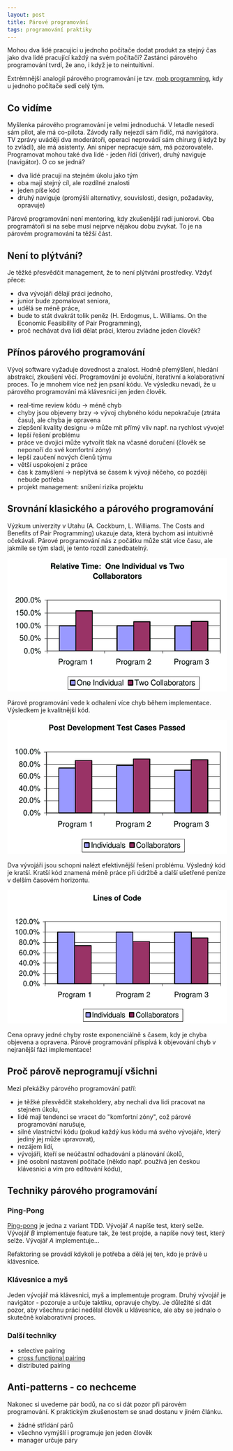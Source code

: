 ```yaml
---
layout: post
title: Párové programování
tags: programování praktiky
---
```


Mohou dva lidé pracující u jednoho počítače dodat produkt za stejný
čas jako dva lidé pracující každý na svém počítači?
Zastánci párového programování tvrdí, že ano, i když je to neintuitivní.

<!--more-->

Extrémnější analogií párového programování je tzv.
[mob programming](/mob-programming-dejte-mu-sanci/), kdy u jednoho počítače sedí celý tým.

## Co vidíme

Myšlenka párového programování je velmi jednoduchá. V letadle nesedí sám pilot, ale má co-pilota.
Závody rally nejezdí sám řidič, má navigátora. TV zprávy uvádějí dva moderátoři, operaci neprovádí
sám chirurg (i když by to zvládl), ale má asistenty. Ani sniper nepracuje sám, má pozorovatele.
Programovat mohou také dva lidé - jeden řídí (driver), druhý naviguje (navigátor). O co se jedná?

- dva lidé pracují na stejném úkolu jako tým
- oba mají stejný cíl, ale rozdílné znalosti
- jeden píše kód
- druhý naviguje (promýšlí alternativy, souvislosti, design, požadavky, opravuje)

Párové programování není mentoring, kdy zkušenější radí juniorovi. Oba programátoři
si na sebe musí nejprve nějakou dobu zvykat. To je na párovém programování ta těžší část.

## Není to plýtvání?

Je těžké přesvědčit management, že to není plýtvání prostředky. Vždyť přece:

- dva vývojáři dělají práci jednoho,
- junior bude zpomalovat seniora,
- udělá se méně práce,
- bude to stát dvakrát tolik peněz (H. Erdogmus, L. Williams. On the Economic Feasibility of Pair Programming),
- proč nechávat dva lidi dělat práci, kterou zvládne jeden člověk?

## Přínos párového programování

Vývoj software vyžaduje dovednost a znalost. Hodně přemýšlení, hledání abstrakcí, zkoušení věcí.
Programování je evoluční, iterativní a kolaborativní proces. To je mnohem více než jen psaní kódu.
Ve výsledku nevadí, že u párového programování má klávesnici jen jeden člověk.

- real-time review kódu → méně chyb
- chyby jsou objeveny brzy → vývoj chybného kódu nepokračuje (ztráta času), ale chyba je opravena
- zlepšení kvality designu → může mít přímý vliv např. na rychlost vývoje!
- lepší řešení problému
- práce ve dvojici může vytvořit tlak na včasné doručení (člověk se neponoří do své komfortní zóny)
- lepší zaučení nových členů týmu
- větší uspokojení z práce
- čas k zamyšlení → neplýtvá se časem k vývoji něčeho, co později nebude potřeba
- projekt management: snížení rizika projektu

## Srovnání klasického a párového programování

Výzkum univerzity v Utahu (A. Cockburn, L. Williams. The Costs and Benefits of Pair Programming)
ukazuje data, která bychom asi intuitivně očekávali. Párové programování nás
z počátku může stát více času, ale jakmile se tým sladí, je tento rozdíl zanedbatelný.

![](/images/blog/pair-programming-1.png)

Párové programování vede k odhalení více chyb během implementace. Výsledkem je kvalitnější kód.

![](/images/blog/pair-programming-2.png)

Dva vývojáři jsou schopni nalézt efektivnější řešení problému. Výsledný kód je kratší. Kratší kód znamená méně
práce při údržbě a další ušetřené peníze v delším časovém horizontu.

![](/images/blog/pair-programming-3.png)

Cena opravy jedné chyby roste exponenciálně s časem, kdy je chyba objevena a opravena. Párové programování
přispívá k objevování chyb v nejranější fázi implementace!

## Proč párově neprogramují všichni

Mezi překážky párového programování patří:

- je těžké přesvědčit stakeholdery, aby nechali dva lidi pracovat na stejném úkolu,
- lidé mají tendenci se vracet do "komfortní zóny", což párové programování narušuje,
- silné vlastnictví kódu (pokud každý kus kódu má svého vývojáře, který jediný jej může upravovat),
- nezájem lidí,
- vývojáři, kteří se neúčastní odhadování a plánování úkolů,
- jiné osobní nastavení počítače (někdo např. používá jen českou klávesnici a vim pro editování kódu),

## Techniky párového programování

### Ping-Pong

[Ping-pong](http://wiki.c2.com/?PairProgrammingPingPongPattern) je jedna z variant TDD.
Vývojář *A* napíše test, který selže. Vývojář *B* implementuje feature tak,
že test projde, a napíše nový test, který selže. Vývojář *A* implementuje...

Refaktoring se provádí kdykoli je potřeba a dělá jej ten, kdo je právě u klávesnice.

### Klávesnice a myš

Jeden vývojář má klávesnici, myš a implementuje program. Druhý vývojář je navigátor - pozoruje a
určuje taktiku, opravuje chyby. Je důležité si dát pozor, aby všechnu práci nedělal člověk u klávesnice,
ale aby se jednalo o skutečně kolaborativní proces.

### Další techniky

- selective pairing
- [cross functional pairing](https://www.solutionsiq.com/resource/blog-post/experience-design-and-cross-functional-pairing/)
- distributed pairing

## Anti-patterns - co nechceme

Nakonec si uvedeme pár bodů, na co si dát pozor při párovém programování.
K praktickým zkušenostem se snad dostanu v jiném článku.

- žádné střídání párů
- všechno vymýšlí i programuje jen jeden člověk
- manager určuje páry
